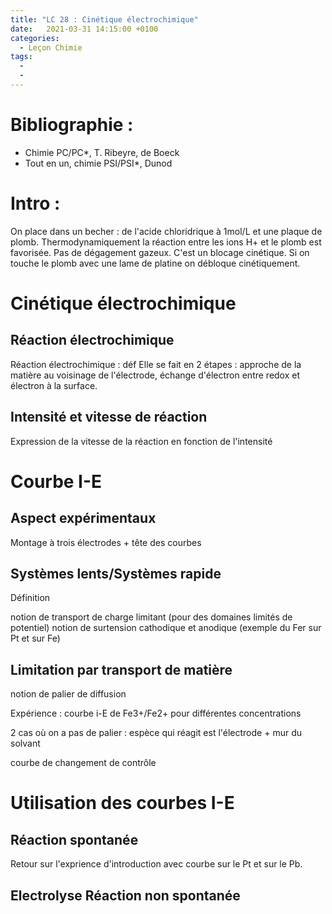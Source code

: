 ```yaml
---
title: "LC 28 : Cinétique électrochimique"
date:   2021-03-31 14:15:00 +0100
categories:
  - Leçon Chimie
tags:
  - 
  - 
---
```

# Bibliographie :
- Chimie PC/PC*, T. Ribeyre, de Boeck
- Tout en un, chimie PSI/PSI*, Dunod
# Intro : 
On place dans un becher :  de l'acide chloridrique à 1mol/L et une plaque de plomb. Thermodynamiquement la réaction entre les ions H+ et le plomb est favorisée. Pas de dégagement gazeux. C'est un blocage cinétique. Si on touche le plomb avec une lame de platine on débloque cinétiquement.

# Cinétique électrochimique
## Réaction électrochimique
Réaction électrochimique : déf
Elle se fait en 2 étapes  : approche de la matière au voisinage de l'électrode, échange d'électron entre redox et électron à la surface.

## Intensité et vitesse de réaction
Expression de la vitesse de la réaction en fonction de l'intensité

# Courbe I-E
## Aspect expérimentaux
Montage à trois électrodes + tête des courbes

## Systèmes lents/Systèmes rapide
Définition

notion de transport de charge limitant (pour des domaines limités de potentiel)
notion de surtension cathodique et anodique (exemple du Fer sur Pt et sur Fe)

## Limitation par transport de matière
notion de palier de diffusion

Expérience : courbe i-E de Fe3+/Fe2+ pour différentes concentrations

2 cas où on a pas de palier  : espèce qui réagit est l'électrode + mur du solvant

courbe de changement de contrôle

# Utilisation des courbes I-E
## Réaction spontanée

Retour sur l'exprience d'introduction avec courbe sur le Pt et sur le Pb.

## Electrolyse Réaction non spontanée
